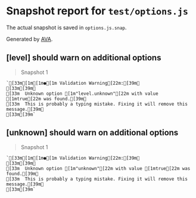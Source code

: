 # Snapshot report for `test/options.js`

The actual snapshot is saved in `options.js.snap`.

Generated by [AVA](https://ava.li).

## [level] should warn on additional options

> Snapshot 1

    `[33m[1m[1m●[1m Validation Warning[22m:[39m␊
    [33m[39m␊
    [33m  Unknown option [1m"level.unknown"[22m with value [1mtrue[22m was found.[39m␊
    [33m  This is probably a typing mistake. Fixing it will remove this message.[39m␊
    [33m[39m`

## [unknown] should warn on additional options

> Snapshot 1

    `[33m[1m[1m●[1m Validation Warning[22m:[39m␊
    [33m[39m␊
    [33m  Unknown option [1m"unknown"[22m with value [1mtrue[22m was found.[39m␊
    [33m  This is probably a typing mistake. Fixing it will remove this message.[39m␊
    [33m[39m`
